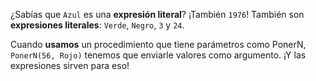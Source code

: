 ¿Sabías que `Azul` es una **expresión literal**? ¡También `1976`! También son **expresiones literales**: `Verde`, `Negro`, `3` y `24`.

Cuando **usamos** un procedimiento que tiene parámetros como PonerN, `PonerN(56, Rojo)` tenemos que enviarle valores como argumento. ¡Y las expresiones sirven para eso!



